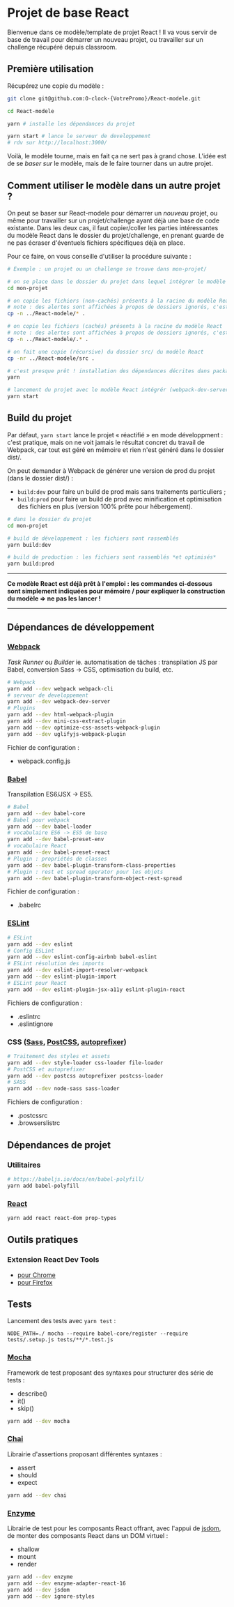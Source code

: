 Projet de base React
====================

Bienvenue dans ce modèle/template de projet React ! Il va vous servir de base de travail pour démarrer un nouveau projet, ou travailler sur un challenge récupéré depuis classroom.

Première utilisation
--------------------

Récupérez une copie du modèle :

```sh
git clone git@github.com:O-clock-{VotrePromo}/React-modele.git

cd React-modele

yarn # installe les dépendances du projet

yarn start # lance le serveur de developpement
# rdv sur http://localhost:3000/
```

Voilà, le modèle tourne, mais en fait ça ne sert pas à grand chose. L'idée est de se _baser sur_ le modèle, mais de le faire tourner dans un autre projet.

Comment utiliser le modèle dans un autre projet ?
-------------------------------------------------

On peut se baser sur React-modele pour démarrer un *nouveau* projet, ou même pour travailler sur un projet/challenge ayant déjà une base de code existante. Dans les deux cas, il faut copier/coller les parties intéressantes du modèle React dans le dossier du projet/challenge, en prenant guarde de ne pas écraser d'éventuels fichiers spécifiques déjà en place.

Pour ce faire, on vous conseille d'utiliser la procédure suivante :

``` sh
# Exemple : un projet ou un challenge se trouve dans mon-projet/

# on se place dans le dossier du projet dans lequel intégrer le modèle React
cd mon-projet

# on copie les fichiers (non-cachés) présents à la racine du modèle React
# note : des alertes sont affichées à propos de dossiers ignorés, c'est normal
cp -n ../React-modele/* .

# on copie les fichiers (cachés) présents à la racine du modèle React
# note : des alertes sont affichées à propos de dossiers ignorés, c'est normal
cp -n ../React-modele/.* . 

# on fait une copie (récursive) du dossier src/ du modèle React
cp -nr ../React-modele/src .  

# c'est presque prêt ! installation des dépendances décrites dans package.json
yarn

# lancement du projet avec le modèle React intégrér (webpack-dev-server)
yarn start
```

Build du projet
---------------

Par défaut, `yarn start` lance le projet « réactifié » en mode développment : c'est pratique, mais on ne voit jamais le résultat concret du travail de Webpack, car tout est géré en mémoire et rien n'est généré dans le dossier dist/.

On peut demander à Webpack de générer une version de prod du projet (dans le dossier dist/) :

- `build:dev` pour faire un build de prod mais sans traitements particuliers ;
- `build:prod` pour faire un build de prod avec minification et optimisation des fichiers en plus (version 100% prête pour hébergement).

```sh
# dans le dossier du projet
cd mon-projet

# build de développement : les fichiers sont rassemblés
yarn build:dev

# build de production : les fichiers sont rassemblés *et optimisés*
yarn build:prod
```

---

**Ce modèle React est déjà prêt à l'emploi : les commandes ci-dessous sont simplement indiquées pour mémoire / pour expliquer la construction du modèle => ne pas les lancer !**

---

Dépendances de développement
----------------------------

### [Webpack](https://webpack.js.org/)

*Task Runner* ou *Builder* ie. automatisation de tâches : transpilation JS par Babel, conversion Sass -> CSS, optimisation du build, etc.

``` sh
# Webpack
yarn add --dev webpack webpack-cli
# serveur de developpement
yarn add --dev webpack-dev-server
# Plugins
yarn add --dev html-webpack-plugin
yarn add --dev mini-css-extract-plugin
yarn add --dev optimize-css-assets-webpack-plugin
yarn add --dev uglifyjs-webpack-plugin
```

Fichier de configuration :

- webpack.config.js

### [Babel](https://babeljs.io/)

Transpilation ES6/JSX -> ES5.

``` sh
# Babel
yarn add --dev babel-core
# Babel pour webpack
yarn add --dev babel-loader
# vocabulaire ES6 -> ES5 de base
yarn add --dev babel-preset-env
# vocabulaire React
yarn add --dev babel-preset-react
# Plugin : propriétés de classes
yarn add --dev babel-plugin-transform-class-properties
# Plugin : rest et spread operator pour les objets
yarn add --dev babel-plugin-transform-object-rest-spread
```

Fichier de configuration :

- .babelrc

### [ESLint](https://eslint.org/)

``` sh
# ESLint
yarn add --dev eslint
# Config ESLint
yarn add --dev eslint-config-airbnb babel-eslint
# ESLint résolution des imports
yarn add --dev eslint-import-resolver-webpack
yarn add --dev eslint-plugin-import 
# ESLint pour React
yarn add --dev eslint-plugin-jsx-a11y eslint-plugin-react
```

Fichiers de configuration :

- .eslintrc
- .eslintignore

### CSS ([Sass](https://sass-lang.com/), [PostCSS](https://postcss.org/), [autoprefixer](https://github.com/postcss/autoprefixer))

``` sh
# Traitement des styles et assets
yarn add --dev style-loader css-loader file-loader
# PostCSS et autoprefixer
yarn add --dev postcss autoprefixer postcss-loader
# SASS
yarn add --dev node-sass sass-loader
```

Fichiers de configuration :

- .postcssrc
- .browserslistrc

Dépendances de projet
---------------------

### Utilitaires

``` sh
# https://babeljs.io/docs/en/babel-polyfill/
yarn add babel-polyfill
```

### [React](https://reactjs.org/)

```sh
yarn add react react-dom prop-types
```

Outils pratiques
----------------

### Extension React Dev Tools
  
- [pour Chrome](https://chrome.google.com/webstore/detail/react-developer-tools/fmkadmapgofadopljbjfkapdkoienihi)
- [pour Firefox](https://addons.mozilla.org/en-US/firefox/addon/react-devtools/)

Tests
-----

Lancement des tests avec `yarn test` :

```
NODE_PATH=./ mocha --require babel-core/register --require tests/.setup.js tests/**/*.test.js
```

### [Mocha](https://mochajs.org/)

Framework de test proposant des syntaxes pour structurer des série de tests : 

- describe()
- it()
- skip()

```sh
yarn add --dev mocha
```

### [Chai](http://www.chaijs.com/)

Librairie d'assertions proposant différentes syntaxes :

- assert
- should
- expect

```sh
yarn add --dev chai
```

### [Enzyme](https://github.com/airbnb/enzyme)

Librairie de test pour les composants React offrant, avec l'appui de [jsdom](https://github.com/jsdom/jsdom), de monter des composants React dans un DOM virtuel :

- shallow
- mount
- render

```sh
yarn add --dev enzyme
yarn add --dev enzyme-adapter-react-16
yarn add --dev jsdom
yarn add --dev ignore-styles
```

